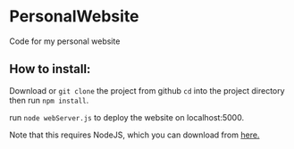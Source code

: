 # PersonalWebsite
Code for my personal website 
## How to install: 
Download or ```git clone``` the project from github 
```cd``` into the project directory then run ```npm install```.

run ```node webServer.js``` to deploy the website on localhost:5000. 

Note that this requires NodeJS, which you can download from <a href = "https://nodejs.org/en/download/"> here. </a>
